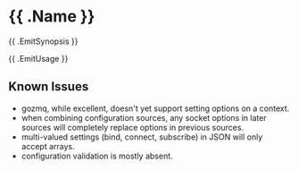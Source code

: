 # {{ .Name }}

{{ .EmitSynopsis }}

{{ .EmitUsage }}

## Known Issues

* gozmq, while excellent, doesn't yet support setting options on a context.
* when combining configuration sources, any socket options in later sources will completely replace options in previous sources.
* multi-valued settings (bind, connect, subscribe) in JSON will only accept arrays.
* configuration validation is mostly absent.
